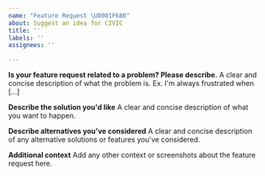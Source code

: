 ```yaml
---
name: "Feature Request \U0001F680"
about: Suggest an idea for CIVIC
title: ''
labels: ''
assignees: ''

---
```


<!--
  Please fill out each section below. This info allows CIVIC heroes to assess (and potentially implement) your request as quickly as possible.

  Before opening a new issue, please search existing issues: https://github.com/hackoregon/civic/issues
-->

**Is your feature request related to a problem? Please describe.**
A clear and concise description of what the problem is. Ex. I'm always frustrated when [...]

**Describe the solution you'd like**
A clear and concise description of what you want to happen.

**Describe alternatives you've considered**
A clear and concise description of any alternative solutions or features you've considered.

**Additional context**
Add any other context or screenshots about the feature request here.
